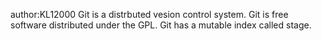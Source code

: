 author:KL12000
Git is a distrbuted vesion control system.
Git is free software distributed under the GPL.
Git has a mutable index called stage.
